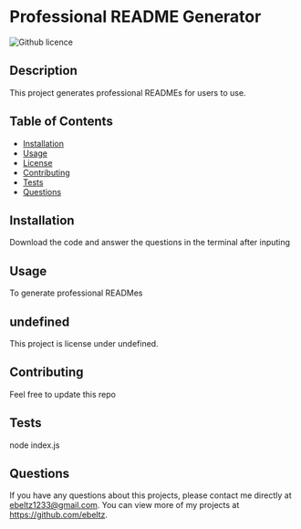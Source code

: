 # Professional README Generator
  ![Github licence](http://img.shields.io/badge/license-undefined-blue.svg)
  
  ## Description 
  This project generates professional READMEs for users to use.

  ## Table of Contents
  * [Installation](#installation)
  * [Usage](#usage)
  * [License](render)
  * [Contributing](#contributing)
  * [Tests](#tests)
  * [Questions](#questions)
  
  ## Installation 
  Download the code and answer the questions in the terminal after inputing 

  ## Usage 
  To generate professional READMes

  ## undefined 
  This project is license under undefined.

  ## Contributing 
  Feel free to update this repo

  ## Tests
  node index.js

  ## Questions
  If you have any questions about this projects, please contact me directly at ebeltz1233@gmail.com. You can view more of my projects at https://github.com/ebeltz.
